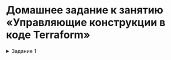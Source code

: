# Домашнее задание к занятию «Управляющие конструкции в коде Terraform»

<details><summary>Задание 1</summary>

  Изучил проект и заполнил файл personal.auto.tfvars данными своего облака. Проект инициализровался успешно

  Доступ в «Группы безопасности» в ЛК Yandex Cloud есть.

  Скриншот входящих правил 
  ![](https://github.com/Granit16/terraform-hw-02/blob/main/screenshots/ingress.png)
1

</details>

